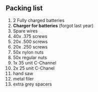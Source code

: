 ﻿## Packing list
1. 2 Fully charged batteries
2. **Charger for batteries** (forgot last year)
3. Spare wires
4. 40x .375 screws
5. 20x .500 screws
6. 20x .250 screws
7. 50x nylon nuts
8. 50x regular nuts
9. 1x 35 unit C-Channel
10. 2x 25 unit C-Chanel
11. hand saw
12. metal filer
13. extra grey spacers 

 
